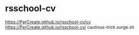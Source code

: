 # rsschool-cv
https://PerCreate.github.io/rsschool-cv/cv
https://PerCreate.github.io/rsschool-cv/
cautious-trick.surge.sh

